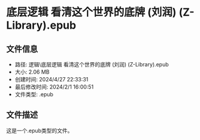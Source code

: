 ﻿# 底层逻辑 看清这个世界的底牌 (刘润) (Z-Library).epub

## 文件信息
- 路径: 逻辑\底层逻辑 看清这个世界的底牌 (刘润) (Z-Library).epub
- 大小: 2.06 MB
- 创建时间: 2024/4/27 22:33:31
- 最后修改时间: 2024/2/1 16:00:51
- 文件类型: .epub

## 文件描述
这是一个.epub类型的文件。

